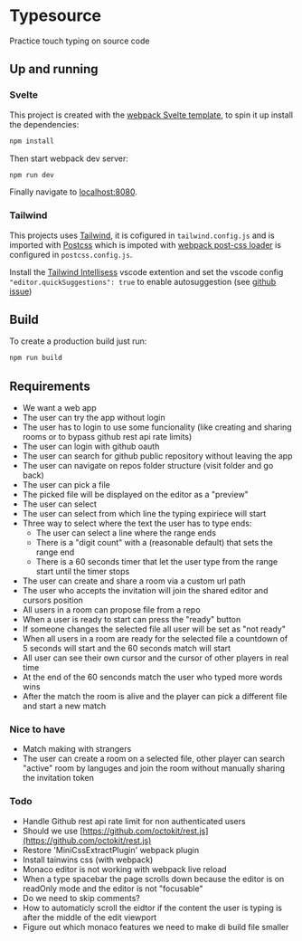 # Typesource

Practice touch typing on source code

## Up and running

### Svelte

This project is created with the [webpack Svelte template](https://github.com/sveltejs/template-webpack), to spin it up install the dependencies:

```bash
npm install
```

Then start webpack dev server:

```bash
npm run dev
```

Finally navigate to [localhost:8080](http://localhost:8080).

### Tailwind

This projects uses [Tailwind](https://tailwindcss.com/), it is cofigured in `tailwind.config.js` and is imported with [Postcss](https://postcss.org/) which is impoted with [webpack post-css loader](https://github.com/webpack-contrib/postcss-loader) is configured in `postcss.config.js`.

Install the [Tailwind Intellisess](https://tailwindcss.com/docs/intellisense) vscode extention and set the vscode config `"editor.quickSuggestions": true` to enable autosuggestion (see [github issue](https://github.com/tailwindlabs/tailwindcss-intellisense/issues/151#issuecomment-684684682))

## Build

To create a production build just run:

```bash
npm run build
```

## Requirements

- We want a web app
- The user can try the app without login
- The user has to login to use some funcionality (like creating and sharing rooms or to bypass github rest api rate limits)
- The user can login with github oauth
- The user can search for github public repository without leaving the app
- The user can navigate on repos folder structure (visit folder and go back)
- The user can pick a file
- The picked file will be displayed on the editor as a "preview"
- The user can select
- The user can select from which line the typing expiriece will start
- Three way to select where the text the user has to type ends:
  - The user can select a line where the range ends
  - There is a "digit count" with a (reasonable default) that sets the range end
  - There is a 60 seconds timer that let the user type from the range start until the timer stops
- The user can create and share a room via a custom url path
- The user who accepts the invitation will join the shared editor and cursors position
- All users in a room can propose file from a repo
- When a user is ready to start can press the "ready" button
- If someone changes the selected file all user will be set as "not ready"
- When all users in a room are ready for the selected file a countdown of 5 seconds will start and the 60 seconds match will start
- All user can see their own cursor and the cursor of other players in real time
- At the end of the 60 senconds match the user who typed more words wins
- After the match the room is alive and the player can pick a different file and start a new match

### Nice to have

- Match making with strangers
- The user can create a room on a selected file, other player can search "active" room by languges
  and join the room without manually sharing the invitation token

### Todo

- Handle Github rest api rate limit for non authenticated users
- Should we use [https://github.com/octokit/rest.js](https://github.com/octokit/rest.js)
- Restore 'MiniCssExtractPlugin' webpack plugin
- Install tainwins css (with webpack)
- Monaco editor is not working with webpack live reload
- When a type spacebar the page scrolls down because the editor is on readOnly mode and the editor is not "focusable"
- Do we need to skip comments?
- How to automaticly scroll the eidtor if the content the user is typing is after the middle of the edit viewport
- Figure out which monaco features we need to make di build file smaller
